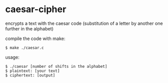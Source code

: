 # caesar-cipher
encrypts a text with the caesar code (substitution of a letter by another one further in the alphabet)

compile the code with make:
```console
$ make ./caesar.c
```
usage:
```console
$ ./caesar [number of shifts in the alphabet]
$ plaintext: [your text]
$ ciphertext: [output]
```
